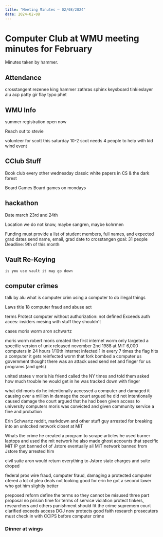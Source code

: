 ```yaml
---
title: "Meeting Minutes – 02/08/2024"
date: 2024-02-08
---
```

# Computer Club at WMU meeting minutes for February
Minutes taken by hammer. 

## Attendance
crosstangent
rezenee
king
hammer
zathras
sphinx
keysboard
tinkieslayer
alu
acp
patty
gir
flay
typo
phet


## WMU Info
summer registration
    open now

Reach out to stevie 

volunteer for scott
    this saturday 10-2 scot needs 4 people to help with kid wind event

## CClub Stuff

Book club
    every other wednesday
    classic white papers in CS & the dark forest

Board Games
    Board games on mondays

## hackathon
Date
    march 23rd and 24th

Location
    we do not know, maybe sangren, maybe kohrmen

Funding 
    must provide a list of student members, full names, and expected grad dates
    send name, email, grad date to crosstangen
    goal: 31 people
    Deadline: 9th of this month

## Vault Re-Keying
    is you use vault it may go down

## computer crimes
talk by alu
what is computer crim
    using a computer to do illegal things

Laws 
    title 18
    computer fraud and abuse act

terms
    Protect computer
    without authorization: not defined
    Exceeds auth acces: insiders mesing with stuff they shouldn't

cases
    moris worm
    aron schwartz

moris worm
    robert moris created the first internet worm
    only targeted a specific version of unix
    released november 2nd 1988 at MiT
    6,000 computers in 24 hours
    1/10th internet infected
    1 in every 7 times the flag hits a computer it gets reinfected
    worm that fork bombed a computer
    us government thought there was an attack
    used send net and finger for us programs (and gets)

united states v moris
    his friend called the NY times and told them asked how much trouble he would get in
    he was tracked down with finger

what did moris do
    he intentionally accessed a computer and damaged it causing over a million in damage
    the court argued he did not intentionally caused damage 
    the court argued that he had been given access to university computers
    moris was convicted and given community service a fine and probation

Erin Schwartz
    reddit, markdown and other stuff guy
    arrested for breaking into an unlocked network closet at MiT

Whats the crime
    he created a program to scrape articles
    he used burner laptops and used the mit network
    he also made ghost accounts 
    that specific MiT IP got banned of of Jstore
    eventually all MiT network banned from Jstore
    they arrested him 

civil suite
    aron would return everything to Jstore
    state charges and suite droped

federal pros
    wire fraud, computer fraud, damaging a protected computer
    ofered a lot of plea deals
    not looking good for erin
    he got a second lawer who got him slightly better 

preposed reform
    define the terms so they cannot be misused
    three part proposal
        no prision time for terms of service violation
        protect tinkers, researchers and others 
        punishment should fit the crime
    supremem court clarified exceeds access
    DOJ now protects good faith research
    prosecuters must check in with CCIPS before computer crime

### Dinner at wings


